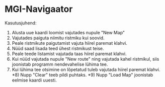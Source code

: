 # MGI-Navigaator

Kasutusjuhend:
1) Alusta uue kaardi loomist vajutades nupule "New Map"
2) Vajutades paiguta niimitu ristmiku kui soovid.
3) Peale ristmikute paigutamist vajuta hiirel paremat klahvi.
4) Nüüd saad lisada teed ühest ristmikust teise.
5) Peale teede listamist vajutada taas hiirel paremat klahvi.
6) Kui nüüd vajutada nupule "New route" ning vajutada kahel ristmikul, siis joonistab programm nendevahelise lühima tee.
7) Kui lühima tee otsimine on lõpetatud tuleb vajutada hiirel paremat klahvi.
*8) Nupp "Clear" teeb pildi puhtaks.
*9) Nupp "Load Map" joonistab eelmise kaardi uuesti.
